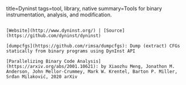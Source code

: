 title=Dyninst
tags=tool, library, native
summary=Tools for binary instrumentation, analysis, and modification.
~~~~~~

[Website](http://www.dyninst.org/) | [Source](https://github.com/dyninst/dyninst)

[dumpcfgs](https://github.com/rimsa/dumpcfgs): Dump (extract) CFGs statically from binary programs using DynInst API

[Parallelizing Binary Code Analysis](https://arxiv.org/abs/2001.10621): by Xiaozhu Meng, Jonathon M. Anderson, John Mellor-Crummey, Mark W. Krentel, Barton P. Miller, Srđan Milaković, 2020 arXiv
